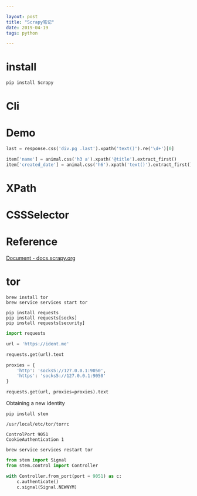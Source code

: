 ```yaml
---

layout: post
title: "Scrapy笔记"
date: 2019-04-19
tags: python

---
```


# install
```sh
pip install Scrapy
```

# Cli



# Demo
```py
last = response.css('div.pg .last').xpath('text()').re('\d+')[0]

item['name'] = animal.css('h3 a').xpath('@title').extract_first()
item['created_date'] = animal.css('h6').xpath('text()').extract_first()
```

# XPath

# CSSSelector

# Reference
[Document - docs.scrapy.org](https://docs.scrapy.org/en/latest/index.html)

# tor
```
brew install tor
brew service services start tor
```

```
pip install requests
pip install requests[socks]
pip install requests[security]
```

```py
import requests

url = 'https://ident.me'

requests.get(url).text

proxies = {
    'http': 'socks5://127.0.0.1:9050',
    'https': 'socks5://127.0.0.1:9050'
}

requests.get(url, proxies=proxies).text
```

Obtaining a new identity

```
pip install stem
```

`/usr/local/etc/tor/torrc`

```
ControlPort 9051
CookieAuthentication 1
```

```
brew service services restart tor
```

```py
from stem import Signal
from stem.control import Controller

with Controller.from_port(port = 9051) as c:
    c.authenticate()
    c.signal(Signal.NEWNYM)
```
